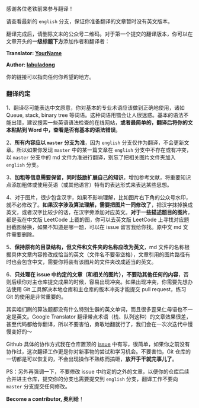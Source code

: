 感谢各位老铁前来参与翻译！

请查看最新的 `english` 分支，保证你准备翻译的文章暂时没有英文版本。

翻译完成后，请删除文末的公众号二维码。对于第一个提交的翻译版本，你可以在文章开头的**一级标题下方**添加作者和翻译者：

**Translator: [YourName](https://github.com/YourName)**

**Author: [labuladong](https://github.com/labuladong)**

你的链接可以指向任何你希望的地方。

### 翻译约定

1、翻译尽可能表达中文原意，你对基本的专业术语应该做到正确地使用，诸如 Queue, stack, binary tree 等词语。这种词语用错会让人很迷惑。基本的语法不能出错，建议搜索一些英语语法检查的在线网站，**或者最简单的，翻译后将你的文本粘贴到 Word 中，查看是否有基本的语法错误**。

2、**所有内容应以 `master` 分支为准**，因为 `english` 分支仅作为翻译，不会更新文章。所以如果你发现 `master` 中的某一篇文章在 `english` 分支中不存在或有冲突，以 `master` 分支中的 md 文件为准进行翻译，别忘了把相关图片文件夹加入 `english` 分支。

3、**加粗等信息需要保留，同时鼓励扩展自己的知识**，增加参考文献，将重要知识点添加粗体或使用英语（或其他语言）特有的表达形式来表达某些思想。

4、对于图片，很少包含汉字，如果不影响理解，比如图片右下角的公众号水印，就不必修改了。**如果汉字涉及算法理解，需要把图片一同修改了**，把汉字抹掉换成英文，或者汉字比较少的话，在汉字旁添加对应英文。**对于一些描述题目的图片**，都是我在中文版 LeetCode 上截的图，你可以去英文版 LeetCode 上寻找对应题目截图替换，如果不知道是哪一题，可以在 issue 留言我给你找。原中文 md 文件需要删除。

5、**保持原有的目录结构，但文件和文件夹的名称应改为英文**，md 文件的名称根据具体文章内容修改成恰当的英文（文件名不要带空格），文章引用的图片路径有时也会包含中文，需要你将装有该图片的文件夹改成适当的英文。

6、**只处理在 issue 中约定的文章（和相关的图片），不要动其他任何的内容**，否则后续你对主仓库提交成果的时候，容易出现冲突。如果出现冲突，你需要先想办法使用 Git 工具解决本地仓库和主仓库的版本冲突才能提交 pull request，练习 Git 的使用是非常重要的。

其实咱们刷的算法题都没有什么特别生僻的英文单词，而且很多歪果仁母语也不一定是英文。Google Translator 翻译带点术语（栈、队列这种）的文章效果很差，甚至代码都给你翻译，所以不要害怕，勇敢地翻就行了，我们会在一次次迭代中慢慢变好的～

Github 具体的协作方式我在仓库置顶的 [issue](https://github.com/labuladong/fucking-algorithm/issues/9) 中有写，很简单，如果你之前没有协作过，这次翻译工作更是你对新事物的尝试和学习机会。不要害怕，Git 仓库的一切都是可以恢复的，不会出现操作不熟练而搞砸，**放开手干就完事儿了**。

PS：另外再强调一下，不要修改 issue 中约定的之外的文章，以便你的仓库后续合并进主仓库，提交你的分支也需要提交到 `english` 分支，翻译工作不要向 `master` 分支提交任何修改。

**Become a contributor, 奥利给**！
